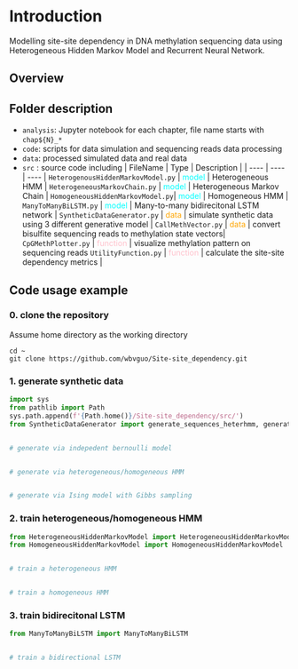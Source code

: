 #  Introduction
Modelling site-site dependency in DNA methylation sequencing data using Heterogeneous Hidden Markov Model and Recurrent Neural Network. 

## Overview



## Folder description
- `analysis`: Jupyter notebook for each chapter, file name starts with `chap${N}_*`
- `code`: scripts for data simulation and sequencing reads data processing
- `data`: processed simulated data and real data
- `src` : source code including 
    | FileName | Type | Description |
    | ---- | ---- | ---- |
    `HeterogenousHiddenMarkovModel.py` | <span style="color:cyan;">model</span> | Heterogeneous HMM |
    `HeterogeneousMarkovChain.py` | <span style="color:cyan;">model</span> | Heterogeneous Markov Chain | 
    `HomogeneousHiddenMarkovModel.py`| <span style="color:cyan;">model</span> | Homogeneous HMM | 
    `ManyToManyBiLSTM.py` | <span style="color:cyan;">model</span> | Many-to-many bidirecitonal LSTM network |
    `SyntheticDataGenerator.py` | <span style="color:orange;">data</span> | simulate synthetic data using 3 different generative model |
    `CallMethVector.py` | <span style="color:orange;">data</span> | convert bisulfite sequencing reads to methylation state vectors| 
    `CpGMethPlotter.py` | <span style="color:pink;">function</span> | visualize methylation pattern on sequencing reads
    `UtilityFunction.py` | <span style="color:pink;">function</span> | calculate the site-site dependency metrics |


## Code usage example
### 0. clone the repository
Assume home directory as the working directory
```shell
cd ~
git clone https://github.com/wbvguo/Site-site_dependency.git
```

### 1. generate synthetic data
```python
import sys
from pathlib import Path
sys.path.append(f'{Path.home()}/Site-site_dependency/src/') 
from SyntheticDataGenerator import generate_sequences_heterhmm, generate


# generate via indepedent bernoulli model


# generate via heterogeneous/homogeneous HMM


# generate via Ising model with Gibbs sampling

```


### 2. train heterogeneous/homogeneous HMM
```python
from HeterogeneousHiddenMarkovModel import HeterogeneousHiddenMarkovModel
from HomogeneousHiddenMarkovModel import HomogeneousHiddenMarkovModel


# train a heterogeneous HMM


# train a homogeneous HMM


```


### 3. train bidirecitonal LSTM
```python
from ManyToManyBiLSTM import ManyToManyBiLSTM


# train a bidirectional LSTM

```



